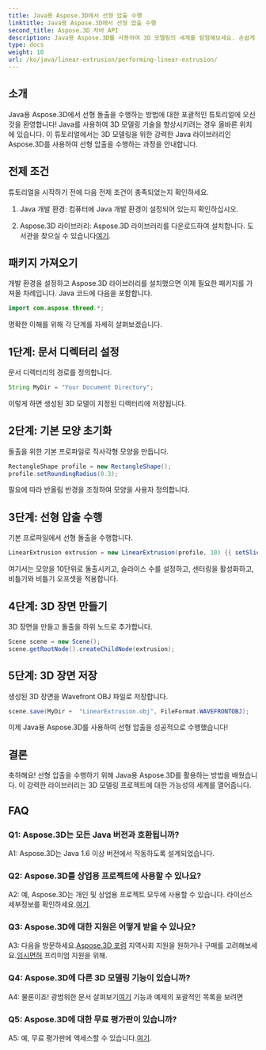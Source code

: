 ```yaml
---
title: Java용 Aspose.3D에서 선형 압출 수행
linktitle: Java용 Aspose.3D에서 선형 압출 수행
second_title: Aspose.3D 자바 API
description: Java용 Aspose.3D를 사용하여 3D 모델링의 세계를 탐험해보세요. 손쉽게 선형 압출을 수행하는 방법을 알아보세요.
type: docs
weight: 10
url: /ko/java/linear-extrusion/performing-linear-extrusion/
---
```

## 소개

Java용 Aspose.3D에서 선형 돌출을 수행하는 방법에 대한 포괄적인 튜토리얼에 오신 것을 환영합니다! Java를 사용하여 3D 모델링 기술을 향상시키려는 경우 올바른 위치에 있습니다. 이 튜토리얼에서는 3D 모델링을 위한 강력한 Java 라이브러리인 Aspose.3D를 사용하여 선형 압출을 수행하는 과정을 안내합니다.

## 전제 조건

튜토리얼을 시작하기 전에 다음 전제 조건이 충족되었는지 확인하세요.

1. Java 개발 환경: 컴퓨터에 Java 개발 환경이 설정되어 있는지 확인하십시오.

2.  Aspose.3D 라이브러리: Aspose.3D 라이브러리를 다운로드하여 설치합니다. 도서관을 찾으실 수 있습니다[여기](https://releases.aspose.com/3d/java/).

## 패키지 가져오기

개발 환경을 설정하고 Aspose.3D 라이브러리를 설치했으면 이제 필요한 패키지를 가져올 차례입니다. Java 코드에 다음을 포함합니다.

```java
import com.aspose.threed.*;
```

명확한 이해를 위해 각 단계를 자세히 살펴보겠습니다.

## 1단계: 문서 디렉터리 설정

문서 디렉터리의 경로를 정의합니다.

```java
String MyDir = "Your Document Directory";
```

이렇게 하면 생성된 3D 모델이 지정된 디렉터리에 저장됩니다.

## 2단계: 기본 모양 초기화

돌출을 위한 기본 프로파일로 직사각형 모양을 만듭니다.

```java
RectangleShape profile = new RectangleShape();
profile.setRoundingRadius(0.3);
```

필요에 따라 반올림 반경을 조정하여 모양을 사용자 정의합니다.

## 3단계: 선형 압출 수행

기본 프로파일에서 선형 돌출을 수행합니다.

```java
LinearExtrusion extrusion = new LinearExtrusion(profile, 10) {{ setSlices(100); setCenter(true); setTwist(360); setTwistOffset(new Vector3(10, 0, 0));}};
```

여기서는 모양을 10단위로 돌출시키고, 슬라이스 수를 설정하고, 센터링을 활성화하고, 비틀기와 비틀기 오프셋을 적용합니다.

## 4단계: 3D 장면 만들기

3D 장면을 만들고 돌출을 하위 노드로 추가합니다.

```java
Scene scene = new Scene();
scene.getRootNode().createChildNode(extrusion);
```

## 5단계: 3D 장면 저장

생성된 3D 장면을 Wavefront OBJ 파일로 저장합니다.

```java
scene.save(MyDir +  "LinearExtrusion.obj", FileFormat.WAVEFRONTOBJ);
```

이제 Java용 Aspose.3D를 사용하여 선형 압출을 성공적으로 수행했습니다!

## 결론

축하해요! 선형 압출을 수행하기 위해 Java용 Aspose.3D를 활용하는 방법을 배웠습니다. 이 강력한 라이브러리는 3D 모델링 프로젝트에 대한 가능성의 세계를 열어줍니다.

## FAQ

### Q1: Aspose.3D는 모든 Java 버전과 호환됩니까?

A1: Aspose.3D는 Java 1.6 이상 버전에서 작동하도록 설계되었습니다.

### Q2: Aspose.3D를 상업용 프로젝트에 사용할 수 있나요?

A2: 예, Aspose.3D는 개인 및 상업용 프로젝트 모두에 사용할 수 있습니다. 라이선스 세부정보를 확인하세요.[여기](https://purchase.aspose.com/buy).

### Q3: Aspose.3D에 대한 지원은 어떻게 받을 수 있나요?

 A3: 다음을 방문하세요.[Aspose.3D 포럼](https://forum.aspose.com/c/3d/18) 지역사회 지원을 원하거나 구매를 고려해보세요.[임시면허](https://purchase.aspose.com/temporary-license/) 프리미엄 지원을 위해.

### Q4: Aspose.3D에 다른 3D 모델링 기능이 있습니까?

 A4: 물론이죠! 광범위한 문서 살펴보기[여기](https://reference.aspose.com/3d/java/) 기능과 예제의 포괄적인 목록을 보려면

### Q5: Aspose.3D에 대한 무료 평가판이 있습니까?

 A5: 예, 무료 평가판에 액세스할 수 있습니다.[여기](https://releases.aspose.com/).